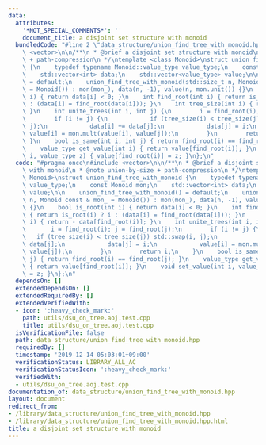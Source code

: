 ```yaml
---
data:
  attributes:
    '*NOT_SPECIAL_COMMENTS*': ''
    document_title: a disjoint set structure with monoid
  bundledCode: "#line 2 \"data_structure/union_find_tree_with_monoid.hpp\"\n#include\
    \ <vector>\n\n/**\n * @brief a disjoint set structure with monoid\n * @note union-by-size\
    \ + path-compression\n */\ntemplate <class Monoid>\nstruct union_find_tree_with_monoid\
    \ {\n    typedef typename Monoid::value_type value_type;\n    const Monoid mon;\n\
    \    std::vector<int> data;\n    std::vector<value_type> value;\n\n    union_find_tree_with_monoid()\
    \ = default;\n    union_find_tree_with_monoid(std::size_t n, Monoid const & mon_\
    \ = Monoid()) : mon(mon_), data(n, -1), value(n, mon.unit()) {}\n    bool is_root(int\
    \ i) { return data[i] < 0; }\n    int find_root(int i) { return is_root(i) ? i\
    \ : (data[i] = find_root(data[i])); }\n    int tree_size(int i) { return - data[find_root(i)];\
    \ }\n    int unite_trees(int i, int j) {\n        i = find_root(i); j = find_root(j);\n\
    \        if (i != j) {\n            if (tree_size(i) < tree_size(j)) std::swap(i,\
    \ j);\n            data[i] += data[j];\n            data[j] = i;\n           \
    \ value[i] = mon.mult(value[i], value[j]);\n        }\n        return i;\n   \
    \ }\n    bool is_same(int i, int j) { return find_root(i) == find_root(j); }\n\
    \    value_type get_value(int i) { return value[find_root(i)]; }\n    void set_value(int\
    \ i, value_type z) { value[find_root(i)] = z; }\n};\n"
  code: "#pragma once\n#include <vector>\n\n/**\n * @brief a disjoint set structure\
    \ with monoid\n * @note union-by-size + path-compression\n */\ntemplate <class\
    \ Monoid>\nstruct union_find_tree_with_monoid {\n    typedef typename Monoid::value_type\
    \ value_type;\n    const Monoid mon;\n    std::vector<int> data;\n    std::vector<value_type>\
    \ value;\n\n    union_find_tree_with_monoid() = default;\n    union_find_tree_with_monoid(std::size_t\
    \ n, Monoid const & mon_ = Monoid()) : mon(mon_), data(n, -1), value(n, mon.unit())\
    \ {}\n    bool is_root(int i) { return data[i] < 0; }\n    int find_root(int i)\
    \ { return is_root(i) ? i : (data[i] = find_root(data[i])); }\n    int tree_size(int\
    \ i) { return - data[find_root(i)]; }\n    int unite_trees(int i, int j) {\n \
    \       i = find_root(i); j = find_root(j);\n        if (i != j) {\n         \
    \   if (tree_size(i) < tree_size(j)) std::swap(i, j);\n            data[i] +=\
    \ data[j];\n            data[j] = i;\n            value[i] = mon.mult(value[i],\
    \ value[j]);\n        }\n        return i;\n    }\n    bool is_same(int i, int\
    \ j) { return find_root(i) == find_root(j); }\n    value_type get_value(int i)\
    \ { return value[find_root(i)]; }\n    void set_value(int i, value_type z) { value[find_root(i)]\
    \ = z; }\n};\n"
  dependsOn: []
  extendedDependsOn: []
  extendedRequiredBy: []
  extendedVerifiedWith:
  - icon: ':heavy_check_mark:'
    path: utils/dsu_on_tree.aoj.test.cpp
    title: utils/dsu_on_tree.aoj.test.cpp
  isVerificationFile: false
  path: data_structure/union_find_tree_with_monoid.hpp
  requiredBy: []
  timestamp: '2019-12-14 05:03:01+09:00'
  verificationStatus: LIBRARY_ALL_AC
  verificationStatusIcon: ':heavy_check_mark:'
  verifiedWith:
  - utils/dsu_on_tree.aoj.test.cpp
documentation_of: data_structure/union_find_tree_with_monoid.hpp
layout: document
redirect_from:
- /library/data_structure/union_find_tree_with_monoid.hpp
- /library/data_structure/union_find_tree_with_monoid.hpp.html
title: a disjoint set structure with monoid
---
```

